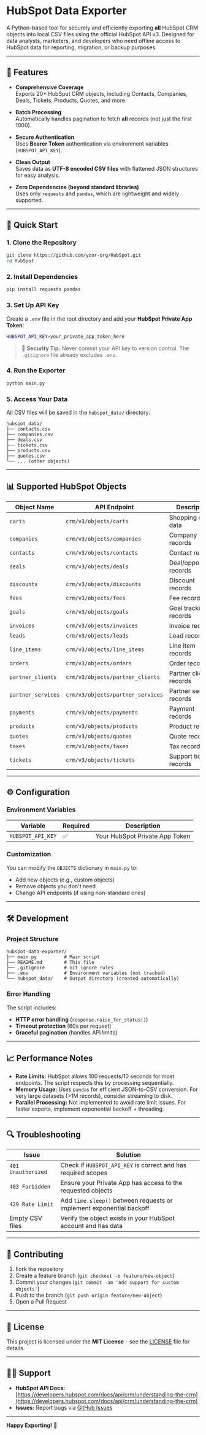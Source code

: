 # HubSpot Data Exporter

A Python-based tool for securely and efficiently exporting **all** HubSpot CRM objects into local CSV files using the official HubSpot API v3. Designed for data analysts, marketers, and developers who need offline access to HubSpot data for reporting, migration, or backup purposes.

---

## 📌 Features

- **Comprehensive Coverage**  
  Exports 20+ HubSpot CRM objects, including Contacts, Companies, Deals, Tickets, Products, Quotes, and more.

- **Batch Processing**  
  Automatically handles pagination to fetch **all** records (not just the first 1000).

- **Secure Authentication**  
  Uses **Bearer Token** authentication via environment variables (`HUBSPOT_API_KEY`).

- **Clean Output**  
  Saves data as **UTF-8 encoded CSV files** with flattened JSON structures for easy analysis.

- **Zero Dependencies (beyond standard libraries)**  
  Uses only `requests` and `pandas`, which are lightweight and widely supported.

---

## 🚀 Quick Start

### 1. Clone the Repository
```bash
git clone https://github.com/your-org/HubSpot.git
cd HubSpot
```

### 2. Install Dependencies
```bash
pip install requests pandas
```

### 3. Set Up API Key
Create a `.env` file in the root directory and add your **HubSpot Private App Token**:
```bash
HUBSPOT_API_KEY=your_private_app_token_here
```

> 🔐 **Security Tip:** Never commit your API key to version control. The `.gitignore` file already excludes `.env`.

### 4. Run the Exporter
```bash
python main.py
```

### 5. Access Your Data
All CSV files will be saved in the `hubspot_data/` directory:
```
hubspot_data/
├── contacts.csv
├── companies.csv
├── deals.csv
├── tickets.csv
├── products.csv
├── quotes.csv
└── ... (other objects)
```

---

## 📊 Supported HubSpot Objects

| Object Name       | API Endpoint                          | Description                          |
|-------------------|----------------------------------------|--------------------------------------|
| `carts`           | `crm/v3/objects/carts`                | Shopping cart data                   |
| `companies`       | `crm/v3/objects/companies`            | Company records                      |
| `contacts`        | `crm/v3/objects/contacts`             | Contact records                      |
| `deals`           | `crm/v3/objects/deals`                | Deal/opportunity records             |
| `discounts`       | `crm/v3/objects/discounts`            | Discount records                     |
| `fees`            | `crm/v3/objects/fees`                 | Fee records                          |
| `goals`           | `crm/v3/objects/goals`                | Goal tracking records                |
| `invoices`        | `crm/v3/objects/invoices`             | Invoice records                      |
| `leads`           | `crm/v3/objects/leads`                | Lead records                         |
| `line_items`      | `crm/v3/objects/line_items`           | Line item records                    |
| `orders`          | `crm/v3/objects/orders`               | Order records                        |
| `partner_clients` | `crm/v3/objects/partner_clients`      | Partner client records               |
| `partner_services`| `crm/v3/objects/partner_services`     | Partner service records              |
| `payments`        | `crm/v3/objects/payments`             | Payment records                      |
| `products`        | `crm/v3/objects/products`             | Product records                      |
| `quotes`          | `crm/v3/objects/quotes`               | Quote records                        |
| `taxes`           | `crm/v3/objects/taxes`                | Tax records                          |
| `tickets`         | `crm/v3/objects/tickets`              | Support ticket records               |

---

## ⚙️ Configuration

### Environment Variables
| Variable         | Required | Description                          |
|------------------|----------|--------------------------------------|
| `HUBSPOT_API_KEY`| ✅       | Your HubSpot Private App Token       |

### Customization
You can modify the `OBJECTS` dictionary in `main.py` to:
- Add new objects (e.g., custom objects)
- Remove objects you don't need
- Change API endpoints (if using non-standard ones)

---

## 🛠️ Development

### Project Structure
```
hubspot-data-exporter/
├── main.py          # Main script
├── README.md        # This file
├── .gitignore       # Git ignore rules
├── .env             # Environment variables (not tracked)
└── hubspot_data/    # Output directory (created automatically)
```

### Error Handling
The script includes:
- **HTTP error handling** (`response.raise_for_status()`)
- **Timeout protection** (60s per request)
- **Graceful pagination** (handles API limits)

---

## 📈 Performance Notes

- **Rate Limits:** HubSpot allows 100 requests/10 seconds for most endpoints. The script respects this by processing sequentially.
- **Memory Usage:** Uses `pandas` for efficient JSON-to-CSV conversion. For very large datasets (>1M records), consider streaming to disk.
- **Parallel Processing:** Not implemented to avoid rate limit issues. For faster exports, implement exponential backoff + threading.

---

## 🔍 Troubleshooting

| Issue                          | Solution                                                                 |
|--------------------------------|--------------------------------------------------------------------------|
| `401 Unauthorized`             | Check if `HUBSPOT_API_KEY` is correct and has required scopes             |
| `403 Forbidden`                | Ensure your Private App has access to the requested objects               |
| `429 Rate Limit`               | Add `time.sleep()` between requests or implement exponential backoff      |
| Empty CSV files                | Verify the object exists in your HubSpot account and has data           |

---

## 🤝 Contributing

1. Fork the repository
2. Create a feature branch (`git checkout -b feature/new-object`)
3. Commit your changes (`git commit -am 'Add support for custom objects'`)
4. Push to the branch (`git push origin feature/new-object`)
5. Open a Pull Request

---

## 📄 License

This project is licensed under the **MIT License** - see the [LICENSE](LICENSE) file for details.

---

## 🙋‍♂️ Support

- **HubSpot API Docs:** [https://developers.hubspot.com/docs/api/crm/understanding-the-crm](https://developers.hubspot.com/docs/api/crm/understanding-the-crm)
- **Issues:** Report bugs via [GitHub Issues](https://github.com/your-org/hubspot-data-exporter/issues)

---

**Happy Exporting!** 🎉

